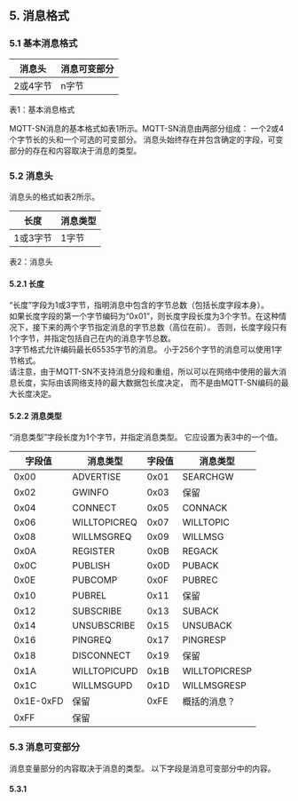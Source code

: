 
## 5. 消息格式

### 5.1 基本消息格式

消息头 | 消息可变部分
---|--- 
2或4字节 | n字节
表1：基本消息格式

MQTT-SN消息的基本格式如表1所示。MQTT-SN消息由两部分组成： 一个2或4个字节长的头和一个可选的可变部分。 消息头始终存在并包含确定的字段，可变部分的存在和内容取决于消息的类型。  

### 5.2 消息头
消息头的格式如表2所示。  

长度 | 消息类型
---|--- 
1或3字节 | 1字节
表2：消息头

#### 5.2.1 长度
“长度”字段为1或3字节，指明消息中包含的字节总数（包括长度字段本身）。  
如果长度字段的第一个字节编码为“0x01”，则长度字段长度为3个字节。在这种情况下，接下来的两个字节指定消息的字节总数（高位在前）。 否则，长度字段只有1个字节，并指定包括自己在内的消息字节总数。   
3字节格式允许编码最长65535字节的消息。 小于256个字节的消息可以使用1字节格式。   
请注意，由于MQTT-SN不支持消息分段和重组，所以可以在网络中使用的最大消息长度，实际由该网络支持的最大数据包长度决定， 而不是由MQTT-SN编码的最大长度决定。  

#### 5.2.2 消息类型
“消息类型”字段长度为1个字节，并指定消息类型。 它应设置为表3中的一个值。

字段值 | 消息类型 | 字段值 | 消息类型 
---| --- | --- | ---
0x00 | ADVERTISE | 0x01 | SEARCHGW
0x02 | GWINFO | 0x03 | 保留 
0x04 | CONNECT | 0x05 | CONNACK
0x06 | WILLTOPICREQ | 0x07 | WILLTOPIC
0x08 | WILLMSGREQ | 0x09 | WILLMSG
0x0A | REGISTER |  0x0B | REGACK
0x0C | PUBLISH |  0x0D | PUBACK
0x0E | PUBCOMP |  0x0F | PUBREC
0x10 | PUBREL |  0x11 | 保留 
0x12 | SUBSCRIBE |  0x13 | SUBACK
0x14 | UNSUBSCRIBE |  0x15 | UNSUBACK
0x16 | PINGREQ | 0x17 | PINGRESP
0x18 | DISCONNECT |  0x19 | 保留 
0x1A | WILLTOPICUPD |  0x1B | WILLTOPICRESP
0x1C | WILLMSGUPD |  0x1D | WILLMSGRESP
0x1E-0xFD | 保留 |  0xFE | 概括的消息？
0xFF | 保留 |

### 5.3 消息可变部分
消息变量部分的内容取决于消息的类型。 以下字段是消息可变部分中的内容。
#### 5.3.1 